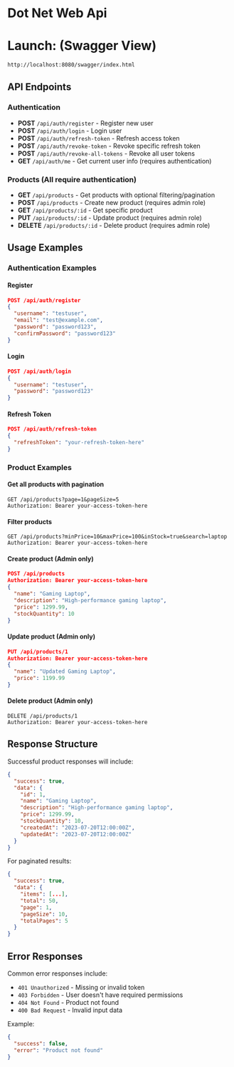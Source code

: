# Dot Net Web Api

# Launch: (Swagger View)

```sh
http://localhost:8080/swagger/index.html
```

<!--
 - docker rm sqlserver2022
 - docker run -e "ACCEPT_EULA=Y" -e "MSSQL_SA_PASSWORD=Password@2025" \
   -p 1433:1433 --name sqlserver2022 \
   -d mcr.microsoft.com/mssql/server:2022-latest
-->

## API Endpoints

### Authentication

- **POST** `/api/auth/register` - Register new user
- **POST** `/api/auth/login` - Login user
- **POST** `/api/auth/refresh-token` - Refresh access token
- **POST** `/api/auth/revoke-token` - Revoke specific refresh token
- **POST** `/api/auth/revoke-all-tokens` - Revoke all user tokens
- **GET** `/api/auth/me` - Get current user info (requires authentication)

### Products (All require authentication)

- **GET** `/api/products` - Get products with optional filtering/pagination
- **POST** `/api/products` - Create new product (requires admin role)
- **GET** `/api/products/:id` - Get specific product
- **PUT** `/api/products/:id` - Update product (requires admin role)
- **DELETE** `/api/products/:id` - Delete product (requires admin role)

## Usage Examples

### Authentication Examples

#### Register

```json
POST /api/auth/register
{
  "username": "testuser",
  "email": "test@example.com",
  "password": "password123",
  "confirmPassword": "password123"
}
```

#### Login

```json
POST /api/auth/login
{
  "username": "testuser",
  "password": "password123"
}
```

#### Refresh Token

```json
POST /api/auth/refresh-token
{
  "refreshToken": "your-refresh-token-here"
}
```

### Product Examples

#### Get all products with pagination

```
GET /api/products?page=1&pageSize=5
Authorization: Bearer your-access-token-here
```

#### Filter products

```
GET /api/products?minPrice=10&maxPrice=100&inStock=true&search=laptop
Authorization: Bearer your-access-token-here
```

#### Create product (Admin only)

```json
POST /api/products
Authorization: Bearer your-access-token-here
{
  "name": "Gaming Laptop",
  "description": "High-performance gaming laptop",
  "price": 1299.99,
  "stockQuantity": 10
}
```

#### Update product (Admin only)

```json
PUT /api/products/1
Authorization: Bearer your-access-token-here
{
  "name": "Updated Gaming Laptop",
  "price": 1199.99
}
```

#### Delete product (Admin only)

```
DELETE /api/products/1
Authorization: Bearer your-access-token-here
```

## Response Structure

Successful product responses will include:

```json
{
  "success": true,
  "data": {
    "id": 1,
    "name": "Gaming Laptop",
    "description": "High-performance gaming laptop",
    "price": 1299.99,
    "stockQuantity": 10,
    "createdAt": "2023-07-20T12:00:00Z",
    "updatedAt": "2023-07-20T12:00:00Z"
  }
}
```

For paginated results:

```json
{
  "success": true,
  "data": {
    "items": [...],
    "total": 50,
    "page": 1,
    "pageSize": 10,
    "totalPages": 5
  }
}
```

## Error Responses

Common error responses include:

- `401 Unauthorized` - Missing or invalid token
- `403 Forbidden` - User doesn't have required permissions
- `404 Not Found` - Product not found
- `400 Bad Request` - Invalid input data

Example:

```json
{
  "success": false,
  "error": "Product not found"
}
```
